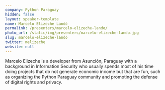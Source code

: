 ```yaml
---
company: Python Paraguay
hidden: false
layout: speaker-template
name: Marcelo Elizeche Landó
permalink: /presenters/marcelo-elizeche-lando/
photo_url: /static/img/presenters/marcelo-elizeche-lando.jpg
slug: marcelo-elizeche-lando
twitter: melizeche
website: null
---
```


Marcelo Elizeche is a developer from Asunción, Paraguay with a background in Information Security who usually spends most of his time doing projects that do not generate economic income but that are fun, such as organizing the Python Paraguay community and promoting the defense of digital rights and privacy.
